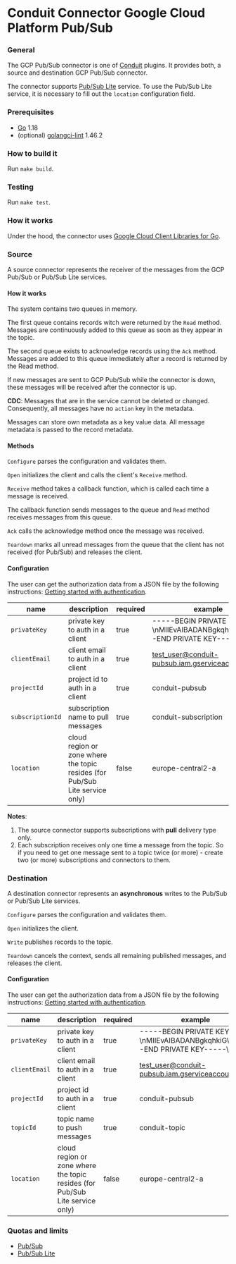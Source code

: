 # Conduit Connector Google Cloud Platform Pub/Sub

### General
The GCP Pub/Sub connector is one of [Conduit](https://github.com/ConduitIO/conduit) plugins. 
It provides both, a source and destination GCP Pub/Sub connector.

The connector supports [Pub/Sub Lite](https://cloud.google.com/pubsub/lite/docs) service.
To use the Pub/Sub Lite service, it is necessary to fill out the `location` configuration field.

### Prerequisites
- [Go](https://go.dev/) 1.18
- (optional) [golangci-lint](https://github.com/golangci/golangci-lint) 1.46.2

### How to build it
Run `make build`.

### Testing
Run `make test`.

### How it works
Under the hood, the connector uses [Google Cloud Client Libraries for Go](https://github.com/googleapis/google-cloud-go).

### Source
A source connector represents the receiver of the messages from the GCP Pub/Sub or Pub/Sub Lite services.

#### How it works
The system contains two queues in memory.

The first queue contains records witch were returned by the `Read` method.
Messages are continuously added to this queue as soon as they appear in the topic.

The second queue exists to acknowledge records using the `Ack` method. 
Messages are added to this queue immediately after a record is returned by the Read method.

If new messages are sent to GCP Pub/Sub while the connector is down, 
these messages will be received after the connector is up.

**CDC**: Messages that are in the service cannot be deleted or changed. 
Consequently, all messages have no `action` key in the metadata.

Messages can store own metadata as a key value data.
All message metadata is passed to the record metadata.

#### Methods
`Configure` parses the configuration and validates them.

`Open` initializes the client and calls the client's `Receive` method.

`Receive` method takes a callback function, which is called each time a message is received.

The callback function sends messages to the queue and `Read` method receives messages from this queue.

`Ack` calls the acknowledge method once the message was received.

`Teardown` marks all unread messages from the queue that the client has not received (for Pub/Sub) and releases the client.

#### Configuration
The user can get the authorization data from a JSON file by the following instructions: [Getting started with authentication](https://cloud.google.com/docs/authentication/getting-started).

| name             | description                                                                  | required | example                                                                        |
|------------------|------------------------------------------------------------------------------|----------|--------------------------------------------------------------------------------|
| `privateKey`     | private key to auth in a client                                              | true     | -----BEGIN PRIVATE KEY-----\nMIIEvAIBADANBgkqhkiG\n-----END PRIVATE KEY-----\n |
| `clientEmail`    | client email to auth in a client                                             | true     | test_user@conduit-pubsub.iam.gserviceaccount.com                               |
| `projectId`      | project id to auth in a client                                               | true     | conduit-pubsub                                                                 |
| `subscriptionId` | subscription name to pull messages                                           | true     | conduit-subscription                                                           |
| `location`       | cloud region or zone where the topic resides (for Pub/Sub Lite service only) | false    | europe-central2-a                                                              |
**Notes**:
1. The source connector supports subscriptions with **pull** delivery type only.
2. Each subscription receives only one time a message from the topic. 
So if you need to get one message sent to a topic twice (or more) - create two (or more) subscriptions and connectors to them.

### Destination
A destination connector represents an **asynchronous** writes to the Pub/Sub or Pub/Sub Lite services.

`Configure` parses the configuration and validates them.

`Open` initializes the client.

`Write` publishes records to the topic.

`Teardown` cancels the context, sends all remaining published messages, and releases the client.

#### Configuration
The user can get the authorization data from a JSON file by the following instructions: [Getting started with authentication](https://cloud.google.com/docs/authentication/getting-started).

| name          | description                                                                   | required | example                                                                        |
|---------------|-------------------------------------------------------------------------------|----------|--------------------------------------------------------------------------------|
| `privateKey`  | private key to auth in a client                                               | true     | -----BEGIN PRIVATE KEY-----\nMIIEvAIBADANBgkqhkiG\n-----END PRIVATE KEY-----\n |
| `clientEmail` | client email to auth in a client                                              | true     | test_user@conduit-pubsub.iam.gserviceaccount.com                               |
| `projectId`   | project id to auth in a client                                                | true     | conduit-pubsub                                                                 |
| `topicId`     | topic name to push messages                                                   | true     | conduit-topic                                                                  |
| `location`    | cloud region or zone where the topic resides (for Pub/Sub Lite service only)  | false    | europe-central2-a                                                              |

### Quotas and limits
- [Pub/Sub](https://cloud.google.com/pubsub/quotas)
- [Pub/Sub Lite](https://cloud.google.com/pubsub/lite/quotas)